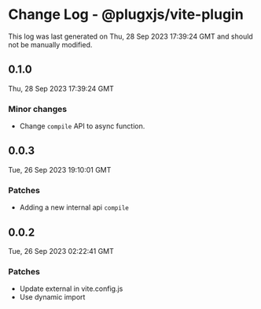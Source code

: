 # Change Log - @plugxjs/vite-plugin

This log was last generated on Thu, 28 Sep 2023 17:39:24 GMT and should not be manually modified.

## 0.1.0
Thu, 28 Sep 2023 17:39:24 GMT

### Minor changes

- Change `compile` API to async function.

## 0.0.3
Tue, 26 Sep 2023 19:10:01 GMT

### Patches

- Adding a new internal api `compile`

## 0.0.2
Tue, 26 Sep 2023 02:22:41 GMT

### Patches

- Update external in vite.config.js
- Use dynamic import


